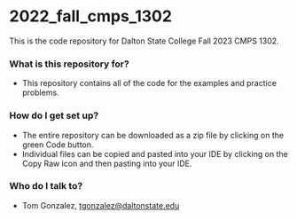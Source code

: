 # 2022_fall_cmps_1302

This is the code repository for Dalton State College Fall 2023 CMPS 1302.

### What is this repository for? ###

* This repository contains all of the code for the examples and practice problems.

### How do I get set up? ###

* The entire repository can be downloaded as a zip file by clicking on the green Code button.
* Individual files can be copied and pasted into your IDE by clicking on the Copy Raw icon and then pasting into your IDE.

### Who do I talk to? ###

* Tom Gonzalez, tgonzalez@daltonstate.edu

